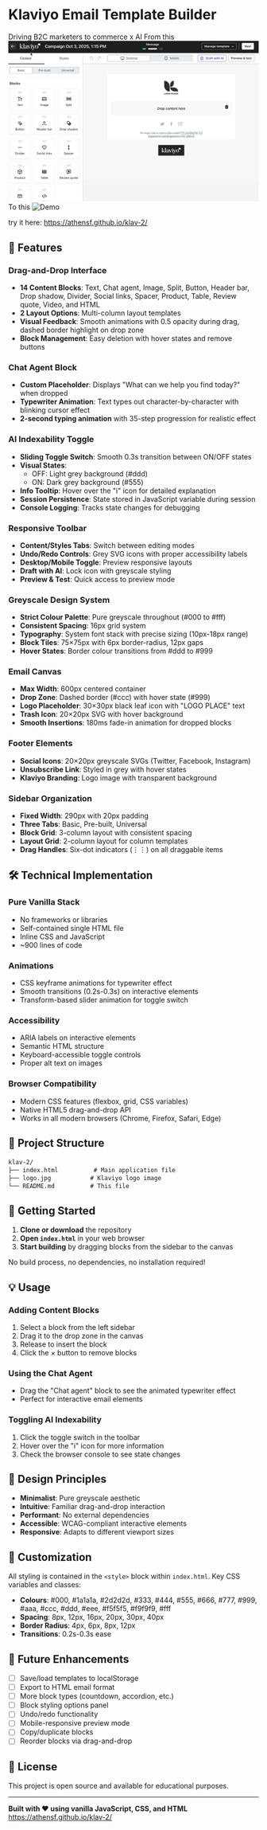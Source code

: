 # Klaviyo Email Template Builder

Driving B2C marketers to commerce x AI
From this
![Demo](before.jpg)
To this
![Demo](after.jpg)

try it here:
https://athensf.github.io/klav-2/

## 🎨 Features

### **Drag-and-Drop Interface**
- **14 Content Blocks**: Text, Chat agent, Image, Split, Button, Header bar, Drop shadow, Divider, Social links, Spacer, Product, Table, Review quote, Video, and HTML
- **2 Layout Options**: Multi-column layout templates
- **Visual Feedback**: Smooth animations with 0.5 opacity during drag, dashed border highlight on drop zone
- **Block Management**: Easy deletion with hover states and remove buttons

### **Chat Agent Block**
- **Custom Placeholder**: Displays "What can we help you find today?" when dropped
- **Typewriter Animation**: Text types out character-by-character with blinking cursor effect
- **2-second typing animation** with 35-step progression for realistic effect

### **AI Indexability Toggle**
- **Sliding Toggle Switch**: Smooth 0.3s transition between ON/OFF states
- **Visual States**:
  - OFF: Light grey background (#ddd)
  - ON: Dark grey background (#555)
- **Info Tooltip**: Hover over the "i" icon for detailed explanation
- **Session Persistence**: State stored in JavaScript variable during session
- **Console Logging**: Tracks state changes for debugging

### **Responsive Toolbar**
- **Content/Styles Tabs**: Switch between editing modes
- **Undo/Redo Controls**: Grey SVG icons with proper accessibility labels
- **Desktop/Mobile Toggle**: Preview responsive layouts
- **Draft with AI**: Lock icon with greyscale styling
- **Preview & Test**: Quick access to preview mode

### **Greyscale Design System**
- **Strict Colour Palette**: Pure greyscale throughout (#000 to #fff)
- **Consistent Spacing**: 16px grid system
- **Typography**: System font stack with precise sizing (10px-18px range)
- **Block Tiles**: 75×75px with 6px border-radius, 12px gaps
- **Hover States**: Border colour transitions from #ddd to #999

### **Email Canvas**
- **Max Width**: 600px centered container
- **Drop Zone**: Dashed border (#ccc) with hover state (#999)
- **Logo Placeholder**: 30×30px black leaf icon with "LOGO PLACE" text
- **Trash Icon**: 20×20px SVG with hover background
- **Smooth Insertions**: 180ms fade-in animation for dropped blocks

### **Footer Elements**
- **Social Icons**: 20×20px greyscale SVGs (Twitter, Facebook, Instagram)
- **Unsubscribe Link**: Styled in grey with hover states
- **Klaviyo Branding**: Logo image with transparent background

### **Sidebar Organization**
- **Fixed Width**: 290px with 20px padding
- **Three Tabs**: Basic, Pre-built, Universal
- **Block Grid**: 3-column layout with consistent spacing
- **Layout Grid**: 2-column layout for column templates
- **Drag Handles**: Six-dot indicators (⋮⋮) on all draggable items

## 🛠️ Technical Implementation

### **Pure Vanilla Stack**
- No frameworks or libraries
- Self-contained single HTML file
- Inline CSS and JavaScript
- ~900 lines of code

### **Animations**
- CSS keyframe animations for typewriter effect
- Smooth transitions (0.2s-0.3s) on interactive elements
- Transform-based slider animation for toggle switch

### **Accessibility**
- ARIA labels on interactive elements
- Semantic HTML structure
- Keyboard-accessible toggle controls
- Proper alt text on images

### **Browser Compatibility**
- Modern CSS features (flexbox, grid, CSS variables)
- Native HTML5 drag-and-drop API
- Works in all modern browsers (Chrome, Firefox, Safari, Edge)

## 📁 Project Structure

```
klav-2/
├── index.html          # Main application file
├── logo.jpg           # Klaviyo logo image
└── README.md          # This file
```

## 🚀 Getting Started

1. **Clone or download** the repository
2. **Open `index.html`** in your web browser
3. **Start building** by dragging blocks from the sidebar to the canvas

No build process, no dependencies, no installation required!

## 💡 Usage

### Adding Content Blocks
1. Select a block from the left sidebar
2. Drag it to the drop zone in the canvas
3. Release to insert the block
4. Click the × button to remove blocks

### Using the Chat Agent
- Drag the "Chat agent" block to see the animated typewriter effect
- Perfect for interactive email elements

### Toggling AI Indexability
1. Click the toggle switch in the toolbar
2. Hover over the "i" icon for more information
3. Check the browser console to see state changes

## 🎯 Design Principles

- **Minimalist**: Pure greyscale aesthetic
- **Intuitive**: Familiar drag-and-drop interaction
- **Performant**: No external dependencies
- **Accessible**: WCAG-compliant interactive elements
- **Responsive**: Adapts to different viewport sizes

## 📝 Customization

All styling is contained in the `<style>` block within `index.html`. Key CSS variables and classes:

- **Colours**: #000, #1a1a1a, #2d2d2d, #333, #444, #555, #666, #777, #999, #aaa, #ccc, #ddd, #eee, #f5f5f5, #f9f9f9, #fff
- **Spacing**: 8px, 12px, 16px, 20px, 30px, 40px
- **Border Radius**: 4px, 6px, 8px, 12px
- **Transitions**: 0.2s-0.3s ease

## 🔧 Future Enhancements

- [ ] Save/load templates to localStorage
- [ ] Export to HTML email format
- [ ] More block types (countdown, accordion, etc.)
- [ ] Block styling options panel
- [ ] Undo/redo functionality
- [ ] Mobile-responsive preview mode
- [ ] Copy/duplicate blocks
- [ ] Reorder blocks via drag-and-drop

## 📄 License

This project is open source and available for educational purposes.

---

**Built with ❤️ using vanilla JavaScript, CSS, and HTML**
https://athensf.github.io/klav-2/